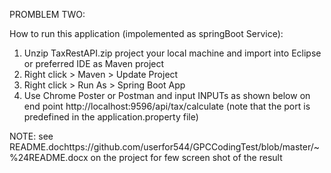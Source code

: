 PROMBLEM TWO:

How to run this application (impolemented as springBoot Service): 
1.	Unzip TaxRestAPI.zip project your local machine and import into Eclipse or preferred IDE as Maven project
2.	Right click > Maven > Update Project 
3.	Right click > Run As > Spring Boot App
4.	Use Chrome Poster or Postman and input INPUTs as shown below on end point
 	http://localhost:9596/api/tax/calculate  (note that the port is predefined in the application.property file)

NOTE: see README.dochttps://github.com/userfor544/GPCCodingTest/blob/master/~%24README.docx on the project for few screen shot of the result 
